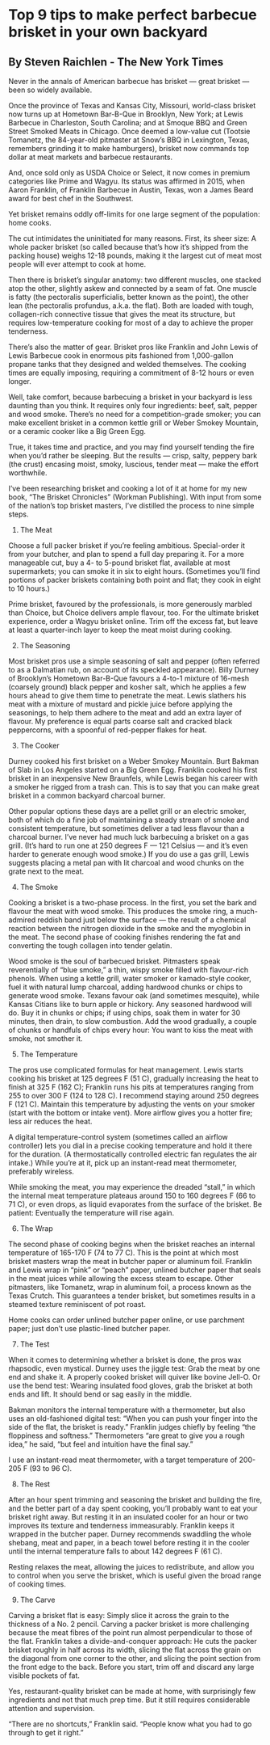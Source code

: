 # Top 9 tips to make perfect barbecue brisket in your own backyard

## By Steven Raichlen - The New York Times

Never in the annals of American barbecue has brisket — great brisket — been so widely available.

Once the province of Texas and Kansas City, Missouri, world-class brisket now turns up at Hometown Bar-B-Que in Brooklyn, New York; at Lewis Barbecue in Charleston, South Carolina; and at Smoque BBQ and Green Street Smoked Meats in Chicago. Once deemed a low-value cut (Tootsie Tomanetz, the 84-year-old pitmaster at Snow’s BBQ in Lexington, Texas, remembers grinding it to make hamburgers), brisket now commands top dollar at meat markets and barbecue restaurants.

And, once sold only as USDA Choice or Select, it now comes in premium categories like Prime and Wagyu. Its status was affirmed in 2015, when Aaron Franklin, of Franklin Barbecue in Austin, Texas, won a James Beard award for best chef in the Southwest.

Yet brisket remains oddly off-limits for one large segment of the population: home cooks.

The cut intimidates the uninitiated for many reasons. First, its sheer size: A whole packer brisket (so called because that’s how it’s shipped from the packing house) weighs 12-18 pounds, making it the largest cut of meat most people will ever attempt to cook at home.

Then there is brisket’s singular anatomy: two different muscles, one stacked atop the other, slightly askew and connected by a seam of fat. One muscle is fatty (the pectoralis superficialis, better known as the point), the other lean (the pectoralis profundus, a.k.a. the flat). Both are loaded with tough, collagen-rich connective tissue that gives the meat its structure, but requires low-temperature cooking for most of a day to achieve the proper tenderness.

There’s also the matter of gear. Brisket pros like Franklin and John Lewis of Lewis Barbecue cook in enormous pits fashioned from 1,000-gallon propane tanks that they designed and welded themselves. The cooking times are equally imposing, requiring a commitment of 8-12 hours or even longer.

Well, take comfort, because barbecuing a brisket in your backyard is less daunting than you think. It requires only four ingredients: beef, salt, pepper and wood smoke. There’s no need for a competition-grade smoker; you can make excellent brisket in a common kettle grill or Weber Smokey Mountain, or a ceramic cooker like a Big Green Egg.

True, it takes time and practice, and you may find yourself tending the fire when you’d rather be sleeping. But the results — crisp, salty, peppery bark (the crust) encasing moist, smoky, luscious, tender meat — make the effort worthwhile.

I’ve been researching brisket and cooking a lot of it at home for my new book, “The Brisket Chronicles” (Workman Publishing). With input from some of the nation’s top brisket masters, I’ve distilled the process to nine simple steps.

1. The Meat

Choose a full packer brisket if you’re feeling ambitious. Special-order it from your butcher, and plan to spend a full day preparing it. For a more manageable cut, buy a 4- to 5-pound brisket flat, available at most supermarkets; you can smoke it in six to eight hours. (Sometimes you’ll find portions of packer briskets containing both point and flat; they cook in eight to 10 hours.)

Prime brisket, favoured by the professionals, is more generously marbled than Choice, but Choice delivers ample flavour, too. For the ultimate brisket experience, order a Wagyu brisket online. Trim off the excess fat, but leave at least a quarter-inch layer to keep the meat moist during cooking.

2. The Seasoning

Most brisket pros use a simple seasoning of salt and pepper (often referred to as a Dalmatian rub, on account of its speckled appearance). Billy Durney of Brooklyn’s Hometown Bar-B-Que favours a 4-to-1 mixture of 16-mesh (coarsely ground) black pepper and kosher salt, which he applies a few hours ahead to give them time to penetrate the meat. Lewis slathers his meat with a mixture of mustard and pickle juice before applying the seasonings, to help them adhere to the meat and add an extra layer of flavour. My preference is equal parts coarse salt and cracked black peppercorns, with a spoonful of red-pepper flakes for heat.

3. The Cooker

Durney cooked his first brisket on a Weber Smokey Mountain. Burt Bakman of Slab in Los Angeles started on a Big Green Egg. Franklin cooked his first brisket in an inexpensive New Braunfels, while Lewis began his career with a smoker he rigged from a trash can. This is to say that you can make great brisket in a common backyard charcoal burner.

Other popular options these days are a pellet grill or an electric smoker, both of which do a fine job of maintaining a steady stream of smoke and consistent temperature, but sometimes deliver a tad less flavour than a charcoal burner. I’ve never had much luck barbecuing a brisket on a gas grill. (It’s hard to run one at 250 degrees F — 121 Celsius — and it’s even harder to generate enough wood smoke.) If you do use a gas grill, Lewis suggests placing a metal pan with lit charcoal and wood chunks on the grate next to the meat.

4. The Smoke

Cooking a brisket is a two-phase process. In the first, you set the bark and flavour the meat with wood smoke. This produces the smoke ring, a much-admired reddish band just below the surface — the result of a chemical reaction between the nitrogen dioxide in the smoke and the myoglobin in the meat. The second phase of cooking finishes rendering the fat and converting the tough collagen into tender gelatin.

Wood smoke is the soul of barbecued brisket. Pitmasters speak reverentially of “blue smoke,” a thin, wispy smoke filled with flavour-rich phenols. When using a kettle grill, water smoker or kamado-style cooker, fuel it with natural lump charcoal, adding hardwood chunks or chips to generate wood smoke. Texans favour oak (and sometimes mesquite), while Kansas Citians like to burn apple or hickory. Any seasoned hardwood will do. Buy it in chunks or chips; if using chips, soak them in water for 30 minutes, then drain, to slow combustion. Add the wood gradually, a couple of chunks or handfuls of chips every hour: You want to kiss the meat with smoke, not smother it.

5. The Temperature

The pros use complicated formulas for heat management. Lewis starts cooking his brisket at 125 degrees F (51 C), gradually increasing the heat to finish at 325 F (162 C); Franklin runs his pits at temperatures ranging from 255 to over 300 F (124 to 128 C). I recommend staying around 250 degrees F (121 C). Maintain this temperature by adjusting the vents on your smoker (start with the bottom or intake vent). More airflow gives you a hotter fire; less air reduces the heat.

A digital temperature-control system (sometimes called an airflow controller) lets you dial in a precise cooking temperature and hold it there for the duration. (A thermostatically controlled electric fan regulates the air intake.) While you’re at it, pick up an instant-read meat thermometer, preferably wireless.

While smoking the meat, you may experience the dreaded “stall,” in which the internal meat temperature plateaus around 150 to 160 degrees F (66 to 71 C), or even drops, as liquid evaporates from the surface of the brisket. Be patient: Eventually the temperature will rise again.

6. The Wrap

The second phase of cooking begins when the brisket reaches an internal temperature of 165-170 F (74 to 77 C). This is the point at which most brisket masters wrap the meat in butcher paper or aluminum foil. Franklin and Lewis wrap in “pink” or “peach” paper, unlined butcher paper that seals in the meat juices while allowing the excess steam to escape. Other pitmasters, like Tomanetz, wrap in aluminum foil, a process known as the Texas Crutch. This guarantees a tender brisket, but sometimes results in a steamed texture reminiscent of pot roast.

Home cooks can order unlined butcher paper online, or use parchment paper; just don’t use plastic-lined butcher paper.

7. The Test

When it comes to determining whether a brisket is done, the pros wax rhapsodic, even mystical. Durney uses the jiggle test: Grab the meat by one end and shake it. A properly cooked brisket will quiver like bovine Jell-O. Or use the bend test: Wearing insulated food gloves, grab the brisket at both ends and lift. It should bend or sag easily in the middle.

Bakman monitors the internal temperature with a thermometer, but also uses an old-fashioned digital test: “When you can push your finger into the side of the flat, the brisket is ready.” Franklin judges chiefly by feeling “the floppiness and softness.” Thermometers “are great to give you a rough idea,” he said, “but feel and intuition have the final say.”

I use an instant-read meat thermometer, with a target temperature of 200-205 F (93 to 96 C).

8. The Rest

After an hour spent trimming and seasoning the brisket and building the fire, and the better part of a day spent cooking, you’ll probably want to eat your brisket right away. But resting it in an insulated cooler for an hour or two improves its texture and tenderness immeasurably. Franklin keeps it wrapped in the butcher paper. Durney recommends swaddling the whole shebang, meat and paper, in a beach towel before resting it in the cooler until the internal temperature falls to about 142 degrees F (61 C).

Resting relaxes the meat, allowing the juices to redistribute, and allow you to control when you serve the brisket, which is useful given the broad range of cooking times.

9. The Carve

Carving a brisket flat is easy: Simply slice it across the grain to the thickness of a No. 2 pencil. Carving a packer brisket is more challenging because the meat fibres of the point run almost perpendicular to those of the flat. Franklin takes a divide-and-conquer approach: He cuts the packer brisket roughly in half across its width, slicing the flat across the grain on the diagonal from one corner to the other, and slicing the point section from the front edge to the back. Before you start, trim off and discard any large visible pockets of fat.

Yes, restaurant-quality brisket can be made at home, with surprisingly few ingredients and not that much prep time. But it still requires considerable attention and supervision.

“There are no shortcuts,” Franklin said. “People know what you had to go through to get it right.”
